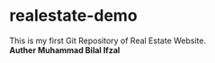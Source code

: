 # realestate-demo
This is my first Git Repository of Real Estate Website.
<br>
<strong>
Auther Muhammad Bilal Ifzal
</strong>
